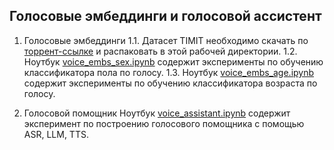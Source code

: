 ## Голосовые эмбеддинги и голосовой ассистент

1. Голосовые эмбеддинги
    1.1. Датасет TIMIT необходимо скачать по [торрент-ссылке](https://goo.gl/l0sPwz) и распаковать в этой рабочей директории.
    1.2. Ноутбук [voice_embs_sex.ipynb](./voice_embs_sex.ipynb) содержит эксперименты по обучению классификатора пола по голосу.
    1.3. Ноутбук [voice_embs_age.ipynb](./voice_embs_age.ipynb) содержит эксперименты по обучению классификатора возраста по голосу.

2. Голосовой помощник
Ноутбук [voice_assistant.ipynb](./voice_assistant.ipynb) содержит эксперимент по построению голосового помощника с помощью ASR, LLM, TTS.
    